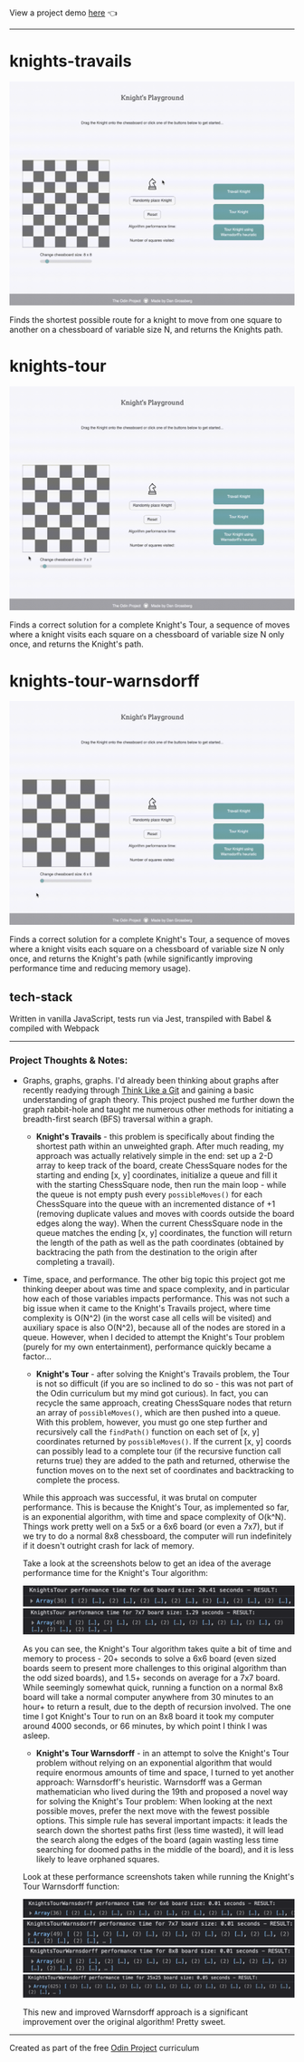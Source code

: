 View a project demo [here](https://dwgrossberg.github.io/knights-travails/) :point_left:

---

# knights-travails

![knights-travails-gif](./src/assets/knights-travails.gif)

Finds the shortest possible route for a knight to move from one square to another on a chessboard of variable size N, and returns the Knights path.

# knights-tour

![knights-tour-gif](./src/assets/knights-tour.gif)

Finds a correct solution for a complete Knight's Tour, a sequence of moves where a knight visits each square on a chessboard of variable size N only once, and returns the Knight's path.

# knights-tour-warnsdorff

![knights-tour-warnsdorff-gif](./src/assets/knights-tour-w.gif)

Finds a correct solution for a complete Knight's Tour, a sequence of moves where a knight visits each square on a chessboard of variable size N only once, and returns the Knight's path (while significantly improving performance time and reducing memory usage).

## tech-stack

Written in vanilla JavaScript, tests run via Jest, transpiled with Babel & compiled with Webpack

---

### Project Thoughts & Notes:

- Graphs, graphs, graphs. I'd already been thinking about graphs after recently readying through [Think Like a Git](https://think-like-a-git.net/) and gaining a basic understanding of graph theory. This project pushed me further down the graph rabbit-hole and taught me numerous other methods for initiating a breadth-first search (BFS) traversal within a graph.

  - **Knight's Travails** - this problem is specifically about finding the shortest path within an unweighted graph. After much reading, my approach was actually relatively simple in the end: set up a 2-D array to keep track of the board, create ChessSquare nodes for the starting and ending [x, y] coordinates, initialize a queue and fill it with the starting ChessSquare node, then run the main loop - while the queue is not empty push every `possibleMoves()` for each ChessSquare into the queue with an incremented distance of +1 (removing duplicate values and moves with coords outside the board edges along the way). When the current ChessSquare node in the queue matches the ending [x, y] coordinates, the function will return the length of the path as well as the path coordinates (obtained by backtracing the path from the destination to the origin after completing a travail).

- Time, space, and performance. The other big topic this project got me thinking deeper about was time and space complexity, and in particular how each of those variables impacts performance. This was not such a big issue when it came to the Knight's Travails project, where time complexity is O(N^2) (in the worst case all cells will be visited) and auxiliary space is also O(N^2), because all of the nodes are stored in a queue. However, when I decided to attempt the Knight's Tour problem (purely for my own entertainment), performance quickly became a factor...

  - **Knight's Tour** - after solving the Knight's Travails problem, the Tour is not so difficult (if you are so inclined to do so - this was not part of the Odin curriculum but my mind got curious). In fact, you can recycle the same approach, creating ChessSquare nodes that return an array of `possibleMoves()`, which are then pushed into a queue. With this problem, however, you must go one step further and recursively call the `findPath()` function on each set of [x, y] coordinates returned by `possibleMoves()`. If the current [x, y] coords can possibly lead to a complete tour (if the recursive function call returns true) they are added to the path and returned, otherwise the function moves on to the next set of coordinates and backtracking to complete the process.

  While this approach was successful, it was brutal on computer performance. This is because the Knight's Tour, as implemented so far, is an exponential algorithm, with time and space complexity of O(k^N). Things work pretty well on a 5x5 or a 6x6 board (or even a 7x7), but if we try to do a normal 8x8 chessboard, the computer will run indefinitely if it doesn't outright crash for lack of memory.

  Take a look at the screenshots below to get an idea of the average performance time for the Knight's Tour algorithm:

  ![Performance time for completing a 6x6 board](./src/assets/6x6.png)
  ![Performance time for completing a 7x7 board](./src/assets/7x7.png)

  As you can see, the Knight's Tour algorithm takes quite a bit of time and memory to process - 20+ seconds to solve a 6x6 board (even sized boards seem to present more challenges to this original algorithm than the odd sized boards), and 1.5+ seconds on average for a 7x7 board. While seemingly somewhat quick, running a function on a normal 8x8 board will take a normal computer anywhere from 30 minutes to an hour+ to return a result, due to the depth of recursion involved. The one time I got Knight's Tour to run on an 8x8 board it took my computer around 4000 seconds, or 66 minutes, by which point I think I was asleep.

  - **Knight's Tour Warnsdorff** - in an attempt to solve the Knight's Tour problem without relying on an exponential algorithm that would require enormous amounts of time and space, I turned to yet another approach: Warnsdorff's heuristic. Warnsdorff was a German mathematician who lived during the 19th and proposed a novel way for solving the Knight's Tour problem: When looking at the next possible moves, prefer the next move with the fewest possible options. This simple rule has several important impacts: it leads the search down the shortest paths first (less time wasted), it will lead the search along the edges of the board (again wasting less time searching for doomed paths in the middle of the board), and it is less likely to leave orphaned squares.

  Look at these performance screenshots taken while running the Knight's Tour Warnsdorff function:

  ![Performance time for completing a 6x6 Warnsdorff board](./src/assets/6x6_W.png)
  ![Performance time for completing a 7x7 Warnsdorff board](./src/assets/7x7_W.png)
  ![Performance time for completing a 8x8 Warnsdorff board](./src/assets/8x8_W.png)
  ![Performance time for completing a 25x25 Warnsdorff board](./src/assets/25x25_W.png)

  This new and improved Warnsdorff approach is a significant improvement over the original algorithm! Pretty sweet.

---

Created as part of the free [Odin Project](https://www.theodinproject.com) curriculum
